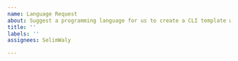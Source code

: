 ```yaml
---
name: Language Request
about: Suggest a programming language for us to create a CLI template with
title: ''
labels: ''
assignees: SelimWaly

---
```




